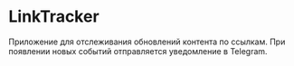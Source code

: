 # LinkTracker
Приложение для отслеживания обновлений контента по ссылкам. При появлении новых событий отправляется уведомление в Telegram.
